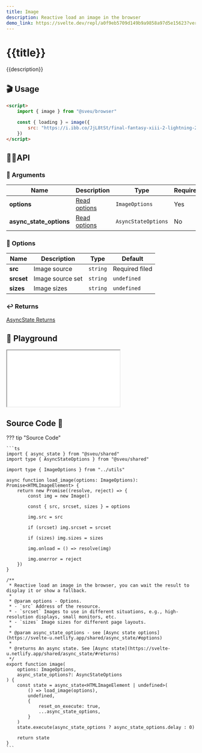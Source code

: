 ```yaml
---
title: Image
description: Reactive load an image in the browser
demo_link: https://svelte.dev/repl/a0f9eb5709d149b9a9858a97d5e15623?version=3.55.1
---
```


# {{title}}

{{description}}

## 🎬 Usage

```html
<script>
    import { image } from "@sveu/browser"

    const { loading } = image({
        src: "https://i.ibb.co/JjL8tSt/final-fantasy-xiii-2-lightning-2560x1440.jpg",
    })
</script>
```

## 👩‍💻API

### 👻 Arguments

| Name            | Description              | Type                              | Required |
| --------------- | -----------------------  | --------------------------------- | -------- |
| **options**     | [Read options](#options) | `ImageOptions`                    | Yes      |
| **async_state_options** | [Read options](/shared/async_state/#options) | `AsyncStateOptions` | No       |

### 🙈 Options

| Name        | Description                          | Type                          | Default  |
| ----------- | ------------------------------------ | ----------------------------- | -------- |
| **src**     | Image source                         | `string`                      | Required filed |
| **srcset**  | Image source set                     | `string`                      | `undefined` |
| **sizes**   | Image sizes                           | `string`                      | `undefined` |

### ↩️ Returns

[AsyncState Returns](http://127.0.0.1:8000/shared/async_state/#returns)

## 🧪 Playground

<iframe class="h-120 w-full" src="{{demo_link}}"></iframe>

## Source Code 👀

??? tip "Source Code"

    ```ts
    import { async_state } from "@sveu/shared"
    import type { AsyncStateOptions } from "@sveu/shared"

    import type { ImageOptions } from "../utils"

    async function load_image(options: ImageOptions): Promise<HTMLImageElement> {
        return new Promise((resolve, reject) => {
            const img = new Image()

            const { src, srcset, sizes } = options

            img.src = src

            if (srcset) img.srcset = srcset

            if (sizes) img.sizes = sizes

            img.onload = () => resolve(img)

            img.onerror = reject
        })
    }

    /**
     * Reactive load an image in the browser, you can wait the result to display it or show a fallback.
     *
     * @param options - Options.
     * - `src` Address of the resource.
     * - `srcset` Images to use in different situations, e.g., high-resolution displays, small monitors, etc.
     * - `sizes` Image sizes for different page layouts.
     *
     * @param async_state_options - see [Async state options](https://svelte-u.netlify.app/shared/async_state/#options)
     *
     * @returns An async state. See [Async state](https://svelte-u.netlify.app/shared/async_state/#returns)
     */
    export function image(
        options: ImageOptions,
        async_state_options?: AsyncStateOptions
    ) {
        const state = async_state<HTMLImageElement | undefined>(
            () => load_image(options),
            undefined,
            {
                reset_on_execute: true,
                ...async_state_options,
            }
        )
        state.execute(async_state_options ? async_state_options.delay : 0)

        return state
    }
    ```
